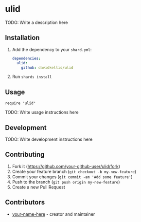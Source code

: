 # ulid

TODO: Write a description here

## Installation

1. Add the dependency to your `shard.yml`:

   ```yaml
   dependencies:
     ulid:
       github: davidkellis/ulid
   ```

2. Run `shards install`

## Usage

```crystal
require "ulid"
```

TODO: Write usage instructions here

## Development

TODO: Write development instructions here

## Contributing

1. Fork it (<https://github.com/your-github-user/ulid/fork>)
2. Create your feature branch (`git checkout -b my-new-feature`)
3. Commit your changes (`git commit -am 'Add some feature'`)
4. Push to the branch (`git push origin my-new-feature`)
5. Create a new Pull Request

## Contributors

- [your-name-here](https://github.com/your-github-user) - creator and maintainer
